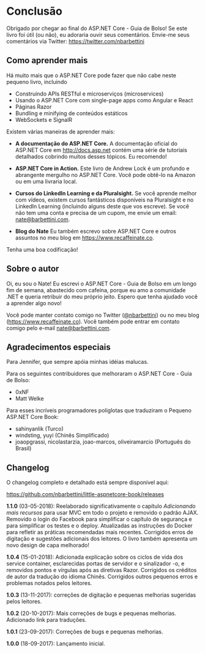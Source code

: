 # Conclusão

Obrigado por chegar ao final do ASP.NET Core - Guia de Bolso! Se este livro foi útil (ou não), eu adoraria ouvir seus comentários. Envie-me seus comentários via Twitter: https://twitter.com/nbarbettini

## Como aprender mais

Há muito mais que o ASP.NET Core pode fazer que não cabe neste pequeno livro, incluindo

* Construindo APIs RESTful e microserviços (microservices)
* Usando o ASP.NET Core com single-page apps como Angular e React
* Páginas Razor
* Bundling e minifying de conteúdos estáticos
* WebSockets e SignalR

Existem várias maneiras de aprender mais:

* **A documentação do ASP.NET Core.** A documentação oficial do ASP.NET Core em http://docs.asp.net contém uma série de tutoriais detalhados cobrindo muitos desses tópicos. Eu recomendo!

* **ASP.NET Core in Action.** Este livro de Andrew Lock é um profundo e abrangente mergulho no ASP.NET Core. Você pode obtê-lo na Amazon ou em uma livraria local.

* **Cursos do LinkedIn Learning e da Pluralsight.** Se você aprende melhor com vídeos, existem cursos fantásticos disponíveis na Pluralsight e no LinkedIn Learning (incluindo alguns deste que vos escreve). Se você não tem uma conta e precisa de um cupom, me envie um email: nate@barbettini.com.

* **Blog do Nate** Eu também escrevo sobre ASP.NET Core e outros assuntos no meu blog em https://www.recaffeinate.co.

Tenha uma boa codificação!

## Sobre o autor

Oi, eu sou o Nate! Eu escrevi o ASP.NET Core - Guia de Bolso em um longo fim de semana, abastecido com cafeína, porque eu amo a comunidade .NET e queria retribuir do meu próprio jeito. Espero que tenha ajudado você a aprender algo novo!

Você pode manter contato comigo no Twitter ([@nbarbettini](https://twitter.com/nbarbettini)) ou no meu blog (https://www.recaffeinate.co). Você também pode entrar em contato comigo pelo e-mail nate@barbettini.com.

## Agradecimentos especiais

Para Jennifer, que sempre apóia minhas idéias malucas.

Para os seguintes contribuidores que melhoraram o ASP.NET Core - Guia de Bolso:

* 0xNF
* Matt Welke

Para esses incríveis programadores poliglotas que traduziram o Pequeno ASP.NET Core Book:

* sahinyanlik (Turco)
* windsting, yuyi (Chinês Simplificado)
* joaopgrassi, nicolastarzia, joao-marcos, oliveiramarcio (Português do Brasil)

## Changelog

O changelog completo e detalhado está sempre disponível aqui:

https://github.com/nbarbettini/little-aspnetcore-book/releases

**1.1.0** (03-05-2018): Reelaborado significativamente o capítulo *Adicionando mais recursos* para usar MVC em todo o projeto e removido o padrão AJAX. Removido o login do Facebook para simplificar o capítulo de segurança e para simplificar os testes e o deploy. Atualizadas as instruções do Docker para refletir as práticas recomendadas mais recentes. Corrigidos erros de digitação e sugestões adicionais dos leitores. O livro também apresenta um novo design de capa melhorado!

**1.0.4** (15-01-2018): Adicionada explicação sobre os ciclos de vida dos service container, esclarecidas portas de servidor e o sinalizador -o, e removidos pontos e vírgulas após as diretivas Razor. Corrigidos os créditos de autor da tradução do idioma Chinês. Corrigidos outros pequenos erros e problemas notados pelos leitores.

**1.0.3** (13-11-2017): correções de digitação e pequenas melhorias sugeridas pelos leitores.

**1.0.2** (20-10-2017): Mais correções de bugs e pequenas melhorias. Adicionado link para traduções.

**1.0.1** (23-09-2017): Correções de bugs e pequenas melhorias.

**1.0.0** (18-09-2017): Lançamento inicial.
